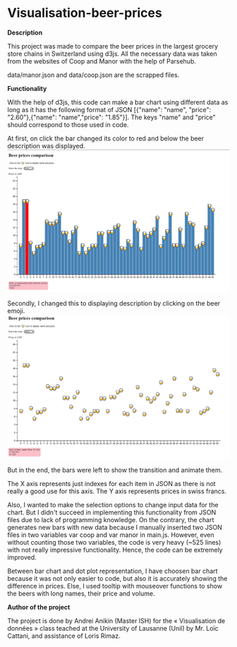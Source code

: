 # Visualisation-beer-prices

**Description**

This project was made to compare the beer prices in the largest grocery store chains in Switzerland using d3js. All the necessary data was taken from the websites of Coop and Manor with the help of Parsehub.

data/manor.json and data/coop.json are the scrapped files. 

**Functionality**

With the help of d3js, this code can make a bar chart using different data as long as it has the following format of JSON [{"name": "name", "price": "2.60"},{"name": "name","price": "1.85"}]. The keys "name" and "price" should correspond to those used in code.

At first, on click the bar changed its color to red and below the beer description was displayed.
![Bars_version.PNG](Bars_version.PNG)

Secondly, I changed this to displaying description by clicking on the beer emoji.
![Beers_version.PNG](Beers_version.PNG)

But in the end, the bars were left to show the transition and animate them.

The X axis represents just indexes for each item in JSON as there is not really a good use for this axis. The Y axis represents prices in swiss francs. 

Also, I wanted to make the selection options to change input data for the chart. But I didn't succeed in implementing this functionality from JSON files due to lack of programming knowledge. On the contrary, the chart generates new bars with new data because I manually inserted two JSON files in two variables var coop and var manor in main.js. However, even without counting those two variables, the code is very heavy (~525 lines) with not really impressive functionality. Hence, the code can be extremely improved.

Between bar chart and dot plot representation, I have choosen bar chart because it was not only easier to code, but also it is accurately showing the difference in prices. Else, I used tooltip with mouseover functions to show the beers with long names, their price and volume. 

**Author of the project**

The project is done by Andrei Anikin (Master ISH) for the « Visualisation de données » class teached at the University of Lausanne (Unil) by Mr. Loïc Cattani, and assistance of Loris Rimaz.




